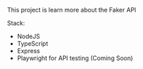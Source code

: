 This project is learn more about the Faker API

Stack:

- NodeJS
- TypeScript
- Express
- Playwright for API testing (Coming Soon)
